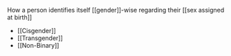 How a person identifies itself [[gender]]-wise regarding their [[sex assigned at birth]]

- [[Cisgender]]
- [[Transgender]]
- [[Non-Binary]]